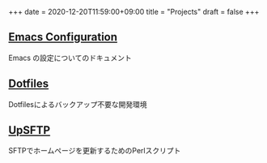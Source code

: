 +++
date = 2020-12-20T11:59:00+09:00
title = "Projects"
draft = false
+++

## [Emacs Configuration](https://minorugh.github.io/emacs.d/)
Emacs の設定についてのドキュメント

## [Dotfiles](https://github.com/minorugh/dotfiles)
Dotfilesによるバックアップ不要な開発環境

## [UpSFTP](https://github.com/minorugh/upsftp)
SFTPでホームページを更新するためのPerlスクリプト
